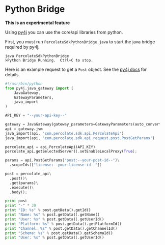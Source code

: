 # Python Bridge

**This is an experimental feature**

Using [py4j](https://www.py4j.org/) you can use the core/api libraries from python.

First, you must run `PercolateSdkPythonBridge.java` to start the java bridge required by py4j.

```
java PercolateSdkPythonBridge
>Python Bridge Running.  Ctrl+C to stop.
```

Here is an example request to get a `Post` object.  See the [py4j docs](https://www.py4j.org/contents.html) for details.

```python
#!/usr/bin/python
from py4j.java_gateway import (
    JavaGateway,
    GatewayParameters,
    java_import
)

API_KEY = "--your-api-key--"

gateway = JavaGateway(gateway_parameters=GatewayParameters(auto_convert=True))
api = gateway.jvm
java_import(api, 'com.percolate.sdk.api.PercolateApi')
java_import(api, 'com.percolate.sdk.api.request.post.PostGetParams')

percolate_api = api.PercolateApi(API_KEY)
percolate_api.getSelectedServer().setEnableLocalProxy(True);

params = api.PostGetParams("post:--your-post-id--")\
  .scopeIds(["license:--your-license-id--"])

post = percolate_api\
  .post()\
  .get(params)\
  .execute()\
  .body();

print post
print "-" * 30
print "ID: %s" % post.getData().getId()
print "Name: %s" % post.getData().getName()
print "User: %s" % post.getData().getUserId()
print "Platform: %s" % post.getData().getPlatformId()
print "Channel: %s" % post.getData().getChannelId()
print "Schema: %s" % post.getData().getSchemaId()
print "User: %s" % post.getData().getUserId()
```